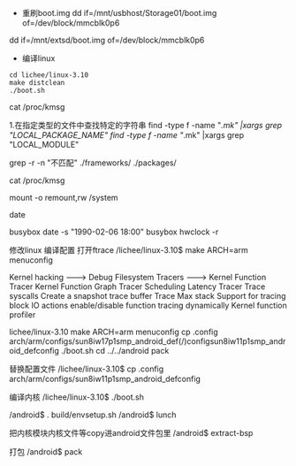 - 重刷boot.img
dd if=/mnt/usbhost/Storage01/boot.img  of=/dev/block/mmcblk0p6

dd if=/mnt/extsd/boot.img  of=/dev/block/mmcblk0p6


- 编译linux
```shell
cd lichee/linux-3.10
make distclean
./boot.sh
```

cat /proc/kmsg


1.在指定类型的文件中查找特定的字符串 
find -type f -name "*.mk" |xargs grep "LOCAL_PACKAGE_NAME" 
find -type f -name "*.mk" |xargs grep "LOCAL_MODULE" 

grep -r -n "不匹配" ./frameworks/ ./packages/ 

cat /proc/kmsg 

mount -o remount,rw /system 

date 

busybox date -s "1990-02-06 18:00" 
busybox hwclock -r


修改linux 编译配置 打开ftrace
/lichee/linux-3.10$ make ARCH=arm menuconfig

Kernel hacking --->
    Debug Filesystem
    Tracers --->
        Kernel Function Tracer
          Kernel Function Graph Tracer
        Scheduling Latency Tracer
        Trace syscalls
        Create a snapshot trace buffer
        Trace Max stack
        Support for tracing block IO actions
        enable/disable function tracing dynamically
        Kernel function profiler

lichee/linux-3.10
make ARCH=arm menuconfig
 cp .config arch/arm/configs/sun8iw17p1smp_android_def(/)configsun8iw11p1smp_android_defconfig
./boot.sh
cd ../../android
pack

替换配置文件
/lichee/linux-3.10$ cp .config arch/arm/configs/sun8iw11p1smp_android_defconfig

编译内核
/lichee/linux-3.10$ ./boot.sh

/android$ . build/envsetup.sh
/android$ lunch

把内核模块内核文件等copy进android文件包里
/android$ extract-bsp

打包
/android$ pack